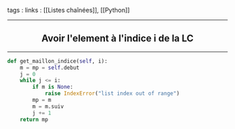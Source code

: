 tags : 
links : [[Listes chaînées]], [[Python]]

****

<h2 style="text-align: center;"> Avoir l'element à l'indice i de la LC </h2>

****


```python
def get_maillon_indice(self, i):
	m = mp = self.debut
	j = 0
	while j <= i:
		if m is None:
			raise IndexError("list index out of range")
		mp = m
		m = m.suiv
		j += 1
	return mp
```
